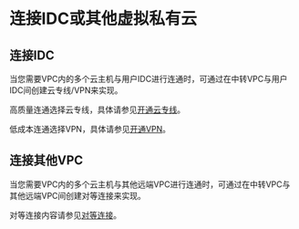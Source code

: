 # 连接IDC或其他虚拟私有云<a name="nat_privatenat_0007"></a>

## 连接IDC<a name="section66191534121012"></a>

当您需要VPC内的多个云主机与用户IDC进行连通时，可通过在中转VPC与用户IDC间创建云专线/VPN来实现。

高质量连通选择云专线，具体请参见[开通云专线](https://support.huaweicloud.com/qs-dc/zh-cn_topic_0145790541.html)。

低成本连通选择VPN，具体请参见[开通VPN](https://support.huaweicloud.com/qs-vpn/zh-cn_topic_0133627788.html)。

## 连接其他VPC<a name="section104705217113"></a>

当您需要VPC内的多个云主机与其他远端VPC进行连通时，可通过在中转VPC与其他远端VPC间创建对等连接来实现。

对等连接内容请参见[对等连接](https://support.huaweicloud.com/usermanual-vpc/zh-cn_topic_0046655036.html)。

